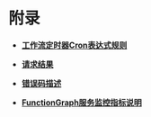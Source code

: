 # 附录<a name="functiongraph_06_1300"></a>

-   **[工作流定时器Cron表达式规则](工作流定时器Cron表达式规则.md)**  

-   **[请求结果](请求结果.md)**  

-   **[错误码描述](错误码描述.md)**  

-   **[FunctionGraph服务监控指标说明](FunctionGraph服务监控指标说明.md)**  


